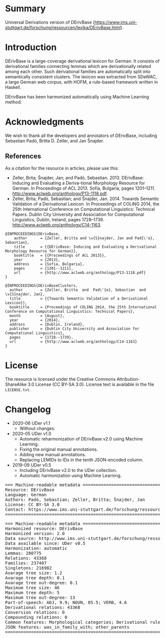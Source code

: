 # Summary

Universal Derivations version of DErivBase (https://www.ims.uni-stuttgart.de/forschung/ressourcen/lexika/DErivBase.html).


# Introduction

DErivBase is a large-coverage derivational lexicon for German. It consists of derivational families connecting lemmas which are derivationally related among each other. Such derivational families are automatically split into semantically consistent clusters. The lexicon was extracted from SDeWAC, a large German web corpus, with HOFM, a rule-based framework written in Haskell.

DErivBase has been harmonized automatically using Machine Learning method.


# Acknowledgments

We wish to thank all the developers and annotators of DErivBase, including Sebastian Padó, Britta D. Zeller, and Jan Šnajder.


## References

As a citation for the resource in articles, please use this:

* Zeller, Brita; Šnajder, Jan; and Padó, Sebastian. 2013. DErivBase: Inducing and Evaluating a Deriva-tional Morphology Resource for German. In Proceedings of ACL 2013. Sofia, Bulgaria, pages 1201–1211. http://www.aclweb.org/anthology/P13-1118.pdf.
* Zeller, Brita; Padó, Sebastian; and Šnajder, Jan. 2014. Towards Semantic Validation of a Derivational Lexicon. In Proceedings of COLING 2014, the 25th International Conference on Computational Linguistics: Technical Papers. Dublin City University and Association for Computational Linguistics, Dublin, Ireland, pages 1728–1739. http://www.aclweb.org/anthology/C14-1163.

```
@INPROCEEDINGS{DErivBase,
    author      = {Zeller, Britta and \v{S}najder, Jan and Pad{\'o}, Sebastian},
    title       = {{DErivBase: Inducing and Evaluating a Derivational Morphology Resource for German}},
    booktitle   = {{Proceedings of ACL 2013}},
    year        = {2013},                  
    address     = {Sofia, Bulgaria},
    pages       = {1201--1211},
    url         = {http://www.aclweb.org/anthology/P13-1118.pdf}
}

@INPROCEEDINGS{DErivBaseClusters,
  author        = {Zeller, Britta  and  Pad\'{o}, Sebastian  and  \v{S}najder, Jan},
  title         = {{Towards Semantic Validation of a Derivational Lexicon}},
  booktitle     = {Proceedings of COLING 2014, the 25th International Conference on Computational Linguistics: Technical Papers},
  month         = {August},
  year          = {2014},
  address       = {Dublin, Ireland},
  publisher     = {Dublin City University and Association for Computational Linguistics},
  pages         = {1728--1739},
  url           = {http://www.aclweb.org/anthology/C14-1163}
}
```


# License

The resource is licensed under the Creative Commons Attribution-ShareAlike 3.0 License (CC BY-SA 3.0).
License text is available in the file `LICENSE.txt`.


# Changelog

* 2020-06 UDer v1.1
    * Without changes.
* 2020-05 UDer v1.0
    * Automatic reharmonization of DErivBase v2.0 using Machine Learning.
    * Fixing the original manual annotations.
    * Adding new manual annotations.
    * Replacing LEMIDs to IDs in the tenth JSON-encoded column.
* 2019-09 UDer v0.5
    * Including DErivBase v2.0 to the UDer collection.
    * Automatic harmonization using Machine Learning.


<pre>
=== Machine-readable metadata =================================================
Resource: DErivBase
Language: German
Authors: Padó, Sebastian; Zeller, Britta; Šnajder, Jan
License: CC BY-SA 3.0
Contact: https://www.ims.uni-stuttgart.de/forschung/ressourcen/lexika/DErivBase.html
===============================================================================
</pre>

<pre>
=== Machine-readable metadata =================================================
Harmonized resource: DErivBase
Harmonized version: 2.0
Data source: http://www.ims.uni-stuttgart.de/forschung/ressourcen/lexika/DErivBase/DErivBase-v2.0.zip
Data available since: UDer v0.5
Harmonization: automatic
Lemmas: 280775
Relations: 43368
Families: 237407
Singletons: 216982
Avarage tree size: 1.2
Avarage tree depth: 0.1
Avarage tree out-degree: 0.1
Maximum tree size: 46
Maximum tree depth: 5
Maximum tree out-degree: 13
Part-of-speech: ADJ, 9.9; NOUN, 85.5; VERB, 4.6
Derivational relations: 43368
Conversion relations: 0
Compounding relations: 0
Common features: Morphological categories; Derivational rules
JSON features: was_in_family_with; other_parents
===============================================================================
</pre>
